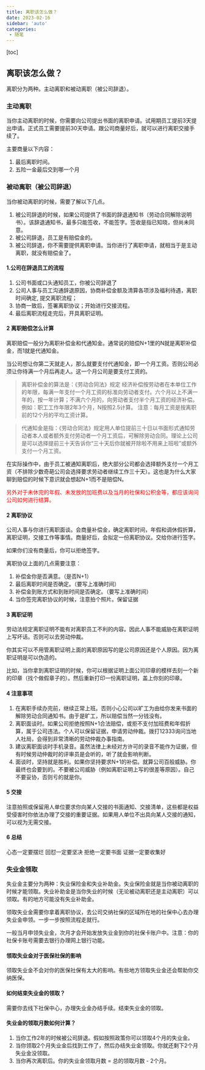 ```yaml
---
title: 离职该怎么做？
date: 2023-02-16
sidebar: 'auto'
categories: 
 - 随笔
---
```


[toc]

## 离职该怎么做？

离职分为两种。主动离职和被动离职（被公司辞退）。

### 主动离职

当你主动离职的时候，你需要向公司提出书面的离职申请。试用期员工提前3天提出申请。正式员工需要提前30天申请。跟公司商量好后，就可以进行离职交接手续了。

主要商量以下内容：
1. 最后离职时间。
2. 五险一金最后交到哪一个月


### 被动离职（被公司辞退）

当你被动离职的时候，需要了解以下几点。

1. 被公司辞退的时候，如果公司提供了书面的辞退通知书（劳动合同解除说明书）。该辞退通知书，最多只能签收，不能签字。签收是指已知晓，但尚未同意。
2. 被公司辞退，员工是有赔偿金的。
2. 被公司辞退，你不需要提供离职申请。当你进行了离职申请，就相当于是主动离职，就没有赔偿金了。



#### 1.公司在辞退员工的流程

1. 公司书面或口头通知员工，你被公司辞退了
2. 公司人事与员工沟通辞退原因，协商补偿金额及清算各项涉及福利待遇，离职时间确定, 提交离职流程；
4. 协商一致后，签署离职协议；开始进行交接流程。
5. 最后离职流程走完后，开具离职证明。


#### 2 离职赔偿怎么计算

离职赔偿一般分为离职补偿金和代通知金。通常说的赔偿N+1里的N就是离职补偿金，而1就是代通知金。

当公司想让你第二天就走人，那么就要支付代通知金，即一个月工资。否则公司必须让你待满一个月后再走人。这一个月公司是要支付工资的。


>离职补偿金的算法是：《劳动合同法》规定 经济补偿按劳动者在本单位工作的年限，每满一年支付一个月工资的标准向劳动者支付。六个月以上不满一年的，按一年计算；不满六个月的，向劳动者支付半个月工资的经济补偿。
例如：职工工作年限2年3个月，N按照2.5计算。
注意：每月工资是按离职前的12个月的平均工资计算。

>代通知金是指：《劳动合同法》规定用人单位提前三十日以书面形式通知劳动者本人或者额外支付劳动者一个月工资后，可解除劳动合同。理论上公司是可以选择提前三十天告诉你“三十天后你就被开除啦不用来上班啦”或额外支付一个月工资。

在实际操作中，由于员工被通知离职后，绝大部分公司都会选择额外支付一个月工资（不排除少数奇葩公司会选择要求劳动者继续工作三十天）。这也是为什么大家聊到赔偿的时候下意识就会想起N+1而不是赔偿N。

<span style="color: red;">
另外对于未休完的年假、未发放的加班费以及当月的社保和公积金等，都应该询问公司如何进行结算。
</span>

#### 2 离职协议

公司人事与你进行离职面谈。会商量补偿金，确定离职时间，年假和调休假折算，离职证明，交接工作等事情。商量好后，会拟定一份离职协议。交给你进行签字。

如果你们没有商量后，你可以拒绝签字。

离职协议上面的几点需要注意：
1. 补偿金你是否满意。（是否N+1）
2. 最后离职时间是否确定。（要写上准确时间）
3. 补偿金到账方式和到账时间是否确定。（要写上准确时间）
4. 当你签完离职协议的时候，注意拍个照片。保留证据


#### 3 离职证明

劳动法规定离职证明不能有对离职员工不利的内容。​因此人事不能威胁在离职证明上写坏话。否则可以去劳动仲裁。

你其实可以不用管离职证明上面的离职原因写的是公司原因还是个人原因。因为离职证明是可以伪造的。

比如，当你拿到离职证明的时候，你可以根据证明上面公司印章的模样去刻一个新的印章（找个做假章子的）。然后重新打印一份离职证明，盖上你刻的印章。




#### 4 注意事项

1. 在离职手续办完前，继续正常上班。否则小心公司以旷工为由给你发来书面的解除劳动合同通知书。由于是旷工，所以赔偿当然一分钱没有。
2. 离职面谈时。如果公司拒绝按照N+1合法赔偿，或拒不支付加班费和年假折算，属于公司违法。个人可以保留证据，申请劳动仲裁。拨打12333询问当地人社局，会得到非常清晰的劳动仲裁办事指南。
3. 建议离职面谈时手机录音。虽然法律上未经对方许可的录音不能作为证据，但有时候劳动仲裁时的评审员是会听的，听了就会影响判断。
4. 面谈时，坚持就是胜利。如果你坚持要求N+1的补偿。就算公司百般威胁。你最终也会要到的。不要被公司威胁（例如离职证明上写的很差等原因）。自己不要妥协，否则亏的就是你。


#### 5 交接

注意拍照或保留用人单位要求你向某人交接的书面通知、交接清单，这些都是权益受侵害时你依法办理了交接的重要证据。如果用人单位不出具向某人交接的通知，可以视为无需交接。

#### 6 总结

心态一定要摆烂
回怼一定要坚决
拒绝一定要书面
证据一定要收集好


### 失业金领取

失业金主要分为两种：失业保险金和失业补助金。失业保险金就是当你被动离职的时候才能领取。失业补助金是当你失业的时候（无论被动离职还是主动离职）可以领取。有的地方可能没有失业补助金。

领取失业金需要你拿着离职协议，去公司交纳社保的区域所在地的社保中心去办理失业金申领。一步一步按照流程走就行。

一般当月申领失业金，次月才会开始发放失业金到你的社保卡账户中。注意：你的社保卡账号需要去银行办理网上银行功能。

#### 领取失业金对于医保社保的影响

领取失业金不会对你的医保社保有太大的影响。有些地方领取失业金还会帮助你交纳医保。

#### 如何结束失业金的领取？

需要你去线下社保中心，办理失业金办结手续。结束失业金的领取。

#### 失业金的领取月数如何计算？

1. 当你工作2年的时候被公司辞退。假如按照政策你可以领取4个月的失业金。
2. 当你领取2个月失业金后找到工作了，然后办结失业金领取。你就还剩下2个月失业金没领取。
3. 当你再次离职后。你的失业金领取月数 = 总的领取月数 - 2个月。
